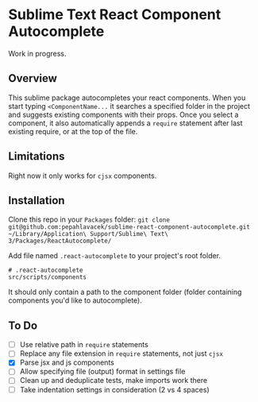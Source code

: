 # Sublime Text React Component Autocomplete
Work in progress.

## Overview
This sublime package autocompletes your react components.
When you start typing `<ComponentName...` it searches a specified folder in the project and suggests existing components with their props.
Once you select a component, it also automatically appends a `require` statement after last existing require, or at the top of the file.

## Limitations
Right now it only works for `cjsx` components.

## Installation

Clone this repo in your `Packages` folder:
`git clone git@github.com:pepahlavacek/sublime-react-component-autocomplete.git ~/Library/Application\ Support/Sublime\ Text\ 3/Packages/ReactAutocomplete/`

Add file named `.react-autocomplete` to your project's root folder.
```
# .react-autocomplete
src/scripts/components
```

It should only contain a path to the component folder (folder containing components you'd like to autocomplete).

## To Do
- [ ] Use relative path in `require` statements
- [ ] Replace any file extension in `require` statements, not just `cjsx`
- [x] Parse jsx and js components
- [ ] Allow specifying file (output) format in settings file
- [ ] Clean up and deduplicate tests, make imports work there
- [ ] Take indentation settings in consideration (2 vs 4 spaces)